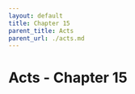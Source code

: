 ```yaml
---
layout: default
title: Chapter 15
parent_title: Acts
parent_url: ./acts.md
---
```


# Acts - Chapter 15

